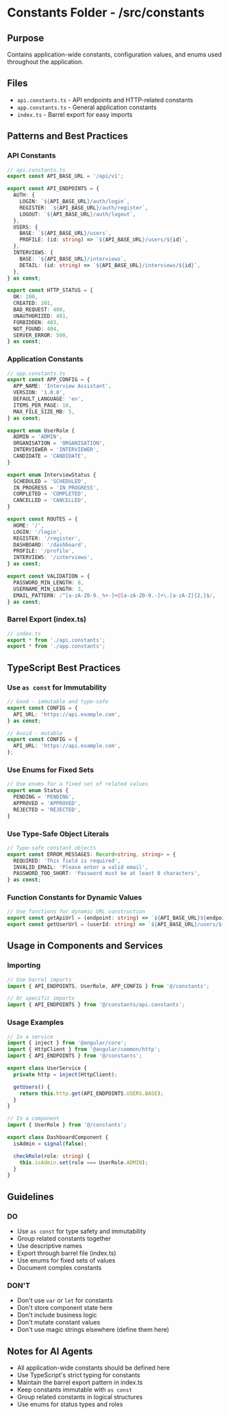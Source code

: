 # Constants Folder - /src/constants

## Purpose

Contains application-wide constants, configuration values, and enums used throughout the application.

## Files

- `api.constants.ts` - API endpoints and HTTP-related constants
- `app.constants.ts` - General application constants
- `index.ts` - Barrel export for easy imports

## Patterns and Best Practices

### API Constants

```typescript
// api.constants.ts
export const API_BASE_URL = '/api/v1';

export const API_ENDPOINTS = {
  AUTH: {
    LOGIN: `${API_BASE_URL}/auth/login`,
    REGISTER: `${API_BASE_URL}/auth/register`,
    LOGOUT: `${API_BASE_URL}/auth/logout`,
  },
  USERS: {
    BASE: `${API_BASE_URL}/users`,
    PROFILE: (id: string) => `${API_BASE_URL}/users/${id}`,
  },
  INTERVIEWS: {
    BASE: `${API_BASE_URL}/interviews`,
    DETAIL: (id: string) => `${API_BASE_URL}/interviews/${id}`,
  },
} as const;

export const HTTP_STATUS = {
  OK: 200,
  CREATED: 201,
  BAD_REQUEST: 400,
  UNAUTHORIZED: 401,
  FORBIDDEN: 403,
  NOT_FOUND: 404,
  SERVER_ERROR: 500,
} as const;
```

### Application Constants

```typescript
// app.constants.ts
export const APP_CONFIG = {
  APP_NAME: 'Interview Assistant',
  VERSION: '1.0.0',
  DEFAULT_LANGUAGE: 'en',
  ITEMS_PER_PAGE: 10,
  MAX_FILE_SIZE_MB: 5,
} as const;

export enum UserRole {
  ADMIN = 'ADMIN',
  ORGANISATION = 'ORGANISATION',
  INTERVIEWER = 'INTERVIEWER',
  CANDIDATE = 'CANDIDATE',
}

export enum InterviewStatus {
  SCHEDULED = 'SCHEDULED',
  IN_PROGRESS = 'IN_PROGRESS',
  COMPLETED = 'COMPLETED',
  CANCELLED = 'CANCELLED',
}

export const ROUTES = {
  HOME: '/',
  LOGIN: '/login',
  REGISTER: '/register',
  DASHBOARD: '/dashboard',
  PROFILE: '/profile',
  INTERVIEWS: '/interviews',
} as const;

export const VALIDATION = {
  PASSWORD_MIN_LENGTH: 8,
  USERNAME_MIN_LENGTH: 3,
  EMAIL_PATTERN: /^[a-zA-Z0-9._%+-]+@[a-zA-Z0-9.-]+\.[a-zA-Z]{2,}$/,
} as const;
```

### Barrel Export (index.ts)

```typescript
// index.ts
export * from './api.constants';
export * from './app.constants';
```

## TypeScript Best Practices

### Use `as const` for Immutability

```typescript
// Good - immutable and type-safe
export const CONFIG = {
  API_URL: 'https://api.example.com',
} as const;

// Avoid - mutable
export const CONFIG = {
  API_URL: 'https://api.example.com',
};
```

### Use Enums for Fixed Sets

```typescript
// Use enums for a fixed set of related values
export enum Status {
  PENDING = 'PENDING',
  APPROVED = 'APPROVED',
  REJECTED = 'REJECTED',
}
```

### Use Type-Safe Object Literals

```typescript
// Type-safe constant objects
export const ERROR_MESSAGES: Record<string, string> = {
  REQUIRED: 'This field is required',
  INVALID_EMAIL: 'Please enter a valid email',
  PASSWORD_TOO_SHORT: 'Password must be at least 8 characters',
} as const;
```

### Function Constants for Dynamic Values

```typescript
// Use functions for dynamic URL construction
export const getApiUrl = (endpoint: string) => `${API_BASE_URL}${endpoint}`;
export const getUserUrl = (userId: string) => `${API_BASE_URL}/users/${userId}`;
```

## Usage in Components and Services

### Importing

```typescript
// Use barrel imports
import { API_ENDPOINTS, UserRole, APP_CONFIG } from '@/constants';

// Or specific imports
import { API_ENDPOINTS } from '@/constants/api.constants';
```

### Usage Examples

```typescript
// In a service
import { inject } from '@angular/core';
import { HttpClient } from '@angular/common/http';
import { API_ENDPOINTS } from '@/constants';

export class UserService {
  private http = inject(HttpClient);

  getUsers() {
    return this.http.get(API_ENDPOINTS.USERS.BASE);
  }
}

// In a component
import { UserRole } from '@/constants';

export class DashboardComponent {
  isAdmin = signal(false);

  checkRole(role: string) {
    this.isAdmin.set(role === UserRole.ADMIN);
  }
}
```

## Guidelines

### DO

- Use `as const` for type safety and immutability
- Group related constants together
- Use descriptive names
- Export through barrel file (index.ts)
- Use enums for fixed sets of values
- Document complex constants

### DON'T

- Don't use `var` or `let` for constants
- Don't store component state here
- Don't include business logic
- Don't mutate constant values
- Don't use magic strings elsewhere (define them here)

## Notes for AI Agents

- All application-wide constants should be defined here
- Use TypeScript's strict typing for constants
- Maintain the barrel export pattern in index.ts
- Keep constants immutable with `as const`
- Group related constants in logical structures
- Use enums for status types and roles
